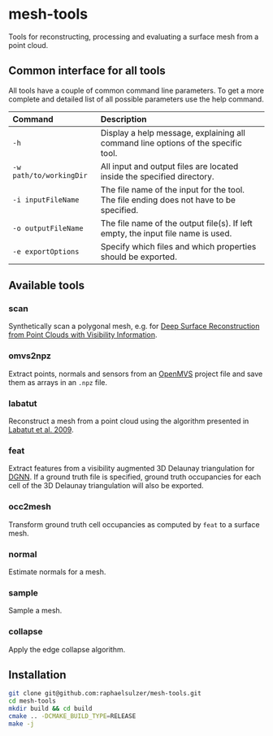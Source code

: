 # mesh-tools
Tools for reconstructing, processing and evaluating a surface mesh from a point cloud.



## Common interface for all tools

All tools have a couple of common command line parameters. To get a more complete and detailed list of all possible parameters use
the help command.

| Command                      | Description                                                                             |
|:-----------------------------|:----------------------------------------------------------------------------------------|
| `-h`                         | Display a help message, explaining all command line options of the specific tool.       |
| `-w path/to/workingDir`      | All input and output files are located inside the specified directory.                  |
| `-i inputFileName`           | The file name of the input for the tool. The file ending does not have to be specified. |
| `-o outputFileName`          | The file name of the output file(s). If left empty, the input file name is used.        |
| `-e exportOptions`           | Specify which files and which properties should be exported.                            |



## Available tools

### scan

Synthetically scan a polygonal mesh, e.g. for [Deep Surface Reconstruction from Point Clouds with Visibility Information](https://github.com/raphaelsulzer/dsrv-data).

### omvs2npz

Extract points, normals and sensors from an [OpenMVS](https://github.com/cdcseacave/openMVS) project file and save them as arrays in an `.npz` file.


### labatut

Reconstruct a mesh from a point cloud using the algorithm presented in [Labatut et al. 2009](https://diglib.eg.org/handle/10.2312/CGF.v28i8pp2275-2290).

### feat

Extract features from a visibility augmented 3D Delaunay triangulation for [DGNN](https://github.com/raphaelsulzer/dgnn).
If a ground truth file is specified, ground truth occupancies for each cell of the 3D Delaunay triangulation will also be exported.


### occ2mesh

Transform ground truth cell occupancies as computed by `feat` to a surface mesh.

### normal

Estimate normals for a mesh.

### sample

Sample a mesh.

### collapse

Apply the edge collapse algorithm.


## Installation

```bash
git clone git@github.com:raphaelsulzer/mesh-tools.git
cd mesh-tools
mkdir build && cd build
cmake .. -DCMAKE_BUILD_TYPE=RELEASE
make -j
```

